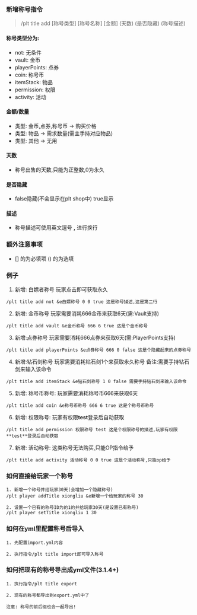 ### 新增称号指令

> /plt title add [称号类型] [称号名称] [金额] (天数) (是否隐藏) (称号描述)

#### 称号类型分为:
* not: 无条件
* vault: 金币 
* playerPoints: 点券 
* coin: 称号币
* itemStack: 物品
* permission: 权限
* activity: 活动

#### 金额/数量
* 类型: 金币,点券,称号币 -> 购买价格
* 类型: 物品 -> 需求数量(需主手持对应物品)
* 类型: 其他 -> 无用

#### 天数
* 称号出售的天数,只能为正整数,0为永久

#### 是否隐藏
* false隐藏(不会显示在plt shop中) true显示
#### 描述
* 称号描述可使用英文逗号 **,** 进行换行

### 额外注意事项
* [] 的为必填项  () 的为选填

### 例子

1. 新增: 白嫖者称号 玩家点击即可获取永久
```
/plt title add not &e白嫖称号 0 0 true 这是称号描述,这是第二行
```

2. 新增: 金币称号  玩家需要消耗666金币来获取6天(需:Vault支持)
```
/plt title add vault &e金币称号 666 6 true 这是个金币称号
```

3. 新增:点券称号 玩家需要消耗666点券来获取6天(需:PlayerPoints支持)
```
/plt title add playerPoints &e点券称号 666 0 false 这是个隐藏起来的点券称号
```

4. 新增:钻石剑称号 玩家需要消耗钻石剑1个来获取永久称号
   备注:需要手持钻石剑来输入该命令
```
/plt title add itemStack &e钻石剑称号 1 0 false 需要手持钻石剑来输入该命令
```

5. 新增: 称号币称号: 玩家需要消耗称号币666来获取6天
```
/plt title add coin &e称号币称号 666 6 true 这是个称号币称号
```

6. 新增: 权限称号: 玩家有权限**test**登录后自动获取
```
/plt title add permission 权限称号 test 这是个权限称号的描述,玩家有权限**test**登录后自动获取
```

7. 新增: 活动称号: 这类称号无法购买,只能OP指令给予
```
/plt title add activity 活动称号 0 0 true 这是个活动称号,只能op给予
```

### 如何直接给玩家一个称号

```
1. 新增一个称号并给玩家30天(会增加一个隐藏称号)
/plt player addTitle xiongliu &e新增一个给玩家的称号 30

2. 设置一个已有的称号ID为的1的并给玩家30天(是设置已有称号)
/plt player setTitle xiongliu 1 30
```

### 如何在yml里配置称号后导入
```
1. 先配置import.yml内容

2. 执行指令/plt title import即可导入称号
```

### 如何把现有的称号导出成yml文件(3.1.4+)
```
1. 执行指令/plt title export

2. 现有的称号都导出到export.yml中了

注意: 称号的前后缀也会一起导出! 
```
